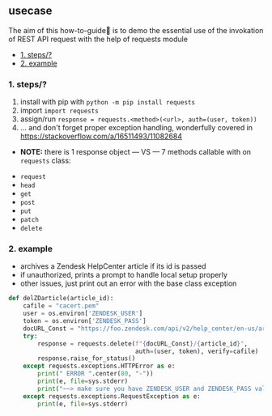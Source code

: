 ## usecase
The aim of this how-to-guide🏁 is to demo the essential use of the invokation of REST API request with the help of requests module

<!-- TOC -->

- [1. steps/?](#1-steps)
- [2. example](#2-example)

<!-- /TOC -->

### 1. steps/?
1. install with pip with `python -m pip install requests`
2. import `import requests`
3. assign/run `response = requests.<method>(<url>, auth=(user, token))`
4. ... and don't forget proper exception handling, wonderfully covered in <https://stackoverflow.com/a/16511493/11082684>

* **NOTE:** there is 1 response object — VS — 7 methods callable with on `requests` class: 
- `request`
- `head`
- `get`
- `post`
- `put`
- `patch`
- `delete`


### 2. example
* archives a Zendesk HelpCenter article if its id is passed
* if unauthorized, prints a prompt to handle local setup properly
* other issues, just print out an error with the base class exception

```python
def delZDarticle(article_id):
    cafile = "cacert.pem"
    user = os.environ['ZENDESK_USER']
    token = os.environ['ZENDESK_PASS']
    docURL_Const = "https://foo.zendesk.com/api/v2/help_center/en-us/articles"
    try:
        response = requests.delete(f"{docURL_Const}/{article_id}",
                                   auth=(user, token), verify=cafile)
        response.raise_for_status()
    except requests.exceptions.HTTPError as e:
        print(" ERROR ".center(80, "-"))
        print(e, file=sys.stderr)
        print("~~> make sure you have ZENDESK_USER and ZENDESK_PASS values in your environmental variables.")
    except requests.exceptions.RequestException as e:
        print(e, file=sys.stderr)
```

